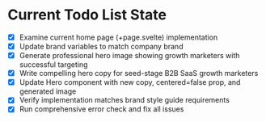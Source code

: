 <!-- DO NOT EDIT - Managed by todo_list tool -->
<!-- Updated: 2025-09-27T10:55:52.308Z -->

# Current Todo List State

- [x] Examine current home page (+page.svelte) implementation
- [x] Update brand variables to match company brand
- [x] Generate professional hero image showing growth marketers with successful targeting
- [x] Write compelling hero copy for seed-stage B2B SaaS growth marketers
- [x] Update Hero component with new copy, centered=false prop, and generated image
- [x] Verify implementation matches brand style guide requirements
- [x] Run comprehensive error check and fix all issues
